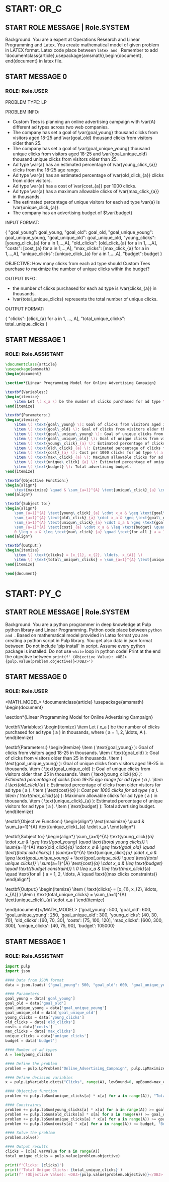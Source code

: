 # START: OR_C 
## START ROLE MESSAGE | Role.SYSTEM 
Background: You are a expert at Operations Research and Linear Programming and Latex. You create mathematical model of given problem in LATEX format. Latex code place between ```latex and ``` Remember to add 'documentclass{article},usepackage{amsmath},begin{document}, end{document} in latex file. 
## START MESSAGE 0 
### ROLE: Role.USER
<DESCRIPTION>
PROBLEM TYPE: LP

PROBLEM INFO:

- Custom Tees is planning an online advertising campaign with \var{A} different ad types across two web companies.
- The company has set a goal of \var{goal_young} thousand clicks from visitors aged 18-25 and \var{goal_old} thousand clicks from visitors older than 25.
- The company has set a goal of \var{goal_unique_young} thousand unique clicks from visitors aged 18-25 and \var{goal_unique_old} thousand unique clicks from visitors older than 25.
- Ad type \var{a} has an estimated percentage of \var{young_click_{a}} clicks from the 18-25 age range.
- Ad type \var{a} has an estimated percentage of \var{old_click_{a}} clicks from older visitors.
- Ad type \var{a} has a cost of \var{cost_{a}} per 1000 clicks.
- Ad type \var{a} has a maximum allowable clicks of \var{max_click_{a}} in thousands.
- The estimated percentage of unique visitors for each ad type \var{a} is \var{unique_click_{a}}.
- The company has an advertising budget of $\var{budget}

INPUT FORMAT: 

{
    "goal_young": goal_young,
    "goal_old": goal_old,
    "goal_unique_young": goal_unique_young,
    "goal_unique_old": goal_unique_old,
    "young_clicks": [young_click_{a} for a in 1,...,A],
    "old_clicks": [old_click_{a} for a in 1,...,A],
    "costs": [cost_{a} for a in 1,...,A],
    "max_clicks": [max_click_{a} for a in 1,...,A],
    "unique_clicks": [unique_click_{a} for a in 1,...,A],
    "budget": budget
}

OBJECTIVE: How many clicks from each ad type should Custom Tees purchase to maximize the number of unique clicks within the budget?

OUTPUT INFO:

- the number of clicks purchased for each ad type is \var{clicks_{a}} in thousands.
- \var{total_unique_clicks} represents the total number of unique clicks.

OUTPUT FORMAT:

{
    "clicks": [click_{a} for a in 1, ..., A],
    "total_unique_clicks": total_unique_clicks
}
</DESCRIPTION>


## START MESSAGE 1 
### ROLE: Role.ASSISTANT
```latex
\documentclass{article}
\usepackage{amsmath}
\begin{document}

\section*{Linear Programming Model for Online Advertising Campaign}

\textbf{Variables:}
\begin{itemize}
    \item Let \( x_a \) be the number of clicks purchased for ad type \( a \) in thousands, where \( a = 1, 2, \ldots, A \).
\end{itemize}

\textbf{Parameters:}
\begin{itemize}
    \item \( \text{goal\_young} \): Goal of clicks from visitors aged 18-25 in thousands.
    \item \( \text{goal\_old} \): Goal of clicks from visitors older than 25 in thousands.
    \item \( \text{goal\_unique\_young} \): Goal of unique clicks from visitors aged 18-25 in thousands.
    \item \( \text{goal\_unique\_old} \): Goal of unique clicks from visitors older than 25 in thousands.
    \item \( \text{young\_click}_{a} \): Estimated percentage of clicks from 18-25 age range for ad type \( a \).
    \item \( \text{old\_click}_{a} \): Estimated percentage of clicks from older visitors for ad type \( a \).
    \item \( \text{cost}_{a} \): Cost per 1000 clicks for ad type \( a \).
    \item \( \text{max\_click}_{a} \): Maximum allowable clicks for ad type \( a \) in thousands.
    \item \( \text{unique\_click}_{a} \): Estimated percentage of unique visitors for ad type \( a \).
    \item \( \text{budget} \): Total advertising budget.
\end{itemize}

\textbf{Objective Function:}
\begin{align*}
    \text{maximize} \quad & \sum_{a=1}^{A} \text{unique\_click}_{a} \cdot x_a \\
\end{align*}

\textbf{Subject to:}
\begin{align*}
    \sum_{a=1}^{A} \text{young\_click}_{a} \cdot x_a & \geq \text{goal\_young} \quad \text{(total young clicks)} \\
    \sum_{a=1}^{A} \text{old\_click}_{a} \cdot x_a & \geq \text{goal\_old} \quad \text{(total old clicks)} \\
    \sum_{a=1}^{A} \text{unique\_click}_{a} \cdot x_a & \geq \text{goal\_unique\_young} + \text{goal\_unique\_old} \quad \text{(total unique clicks)} \\
    \sum_{a=1}^{A} \text{cost}_{a} \cdot x_a & \leq \text{budget} \quad \text{(budget constraint)} \\
    0 \leq x_a & \leq \text{max\_click}_{a} \quad \text{for all } a = 1, 2, \ldots, A \quad \text{(max clicks constraints)} 
\end{align*}

\textbf{Output:}
\begin{itemize}
    \item \( \text{clicks} = [x_{1}, x_{2}, \ldots, x_{A}] \)
    \item \( \text{total\_unique\_clicks} = \sum_{a=1}^{A} \text{unique\_click}_{a} \cdot x_a \)
\end{itemize}

\end{document}
```

# START: PY_C 
## START ROLE MESSAGE | Role.SYSTEM 
Background: You are a python programmer in deep knowledge at Pulp python library and Linear Programming. Python code place between ```python and ```. Based on mathematical model provided in Latex format you are creating a python script in Pulp library. You get also data in json format between: <DATA></DATA> Do not include 'pip install' in script. Assume every python package is installed. Do not use `while` loop in python code! Print at the end the objective between <OBJ></OBJ> `print(f' (Objective Value): <OBJ>{pulp.value(problem.objective)}</OBJ>')` 
## START MESSAGE 0 
### ROLE: Role.USER
<MATH_MODEL>
\documentclass{article}
\usepackage{amsmath}
\begin{document}

\section*{Linear Programming Model for Online Advertising Campaign}

\textbf{Variables:}
\begin{itemize}
    \item Let \( x_a \) be the number of clicks purchased for ad type \( a \) in thousands, where \( a = 1, 2, \ldots, A \).
\end{itemize}

\textbf{Parameters:}
\begin{itemize}
    \item \( \text{goal\_young} \): Goal of clicks from visitors aged 18-25 in thousands.
    \item \( \text{goal\_old} \): Goal of clicks from visitors older than 25 in thousands.
    \item \( \text{goal\_unique\_young} \): Goal of unique clicks from visitors aged 18-25 in thousands.
    \item \( \text{goal\_unique\_old} \): Goal of unique clicks from visitors older than 25 in thousands.
    \item \( \text{young\_click}_{a} \): Estimated percentage of clicks from 18-25 age range for ad type \( a \).
    \item \( \text{old\_click}_{a} \): Estimated percentage of clicks from older visitors for ad type \( a \).
    \item \( \text{cost}_{a} \): Cost per 1000 clicks for ad type \( a \).
    \item \( \text{max\_click}_{a} \): Maximum allowable clicks for ad type \( a \) in thousands.
    \item \( \text{unique\_click}_{a} \): Estimated percentage of unique visitors for ad type \( a \).
    \item \( \text{budget} \): Total advertising budget.
\end{itemize}

\textbf{Objective Function:}
\begin{align*}
    \text{maximize} \quad & \sum_{a=1}^{A} \text{unique\_click}_{a} \cdot x_a \\
\end{align*}

\textbf{Subject to:}
\begin{align*}
    \sum_{a=1}^{A} \text{young\_click}_{a} \cdot x_a & \geq \text{goal\_young} \quad \text{(total young clicks)} \\
    \sum_{a=1}^{A} \text{old\_click}_{a} \cdot x_a & \geq \text{goal\_old} \quad \text{(total old clicks)} \\
    \sum_{a=1}^{A} \text{unique\_click}_{a} \cdot x_a & \geq \text{goal\_unique\_young} + \text{goal\_unique\_old} \quad \text{(total unique clicks)} \\
    \sum_{a=1}^{A} \text{cost}_{a} \cdot x_a & \leq \text{budget} \quad \text{(budget constraint)} \\
    0 \leq x_a & \leq \text{max\_click}_{a} \quad \text{for all } a = 1, 2, \ldots, A \quad \text{(max clicks constraints)} 
\end{align*}

\textbf{Output:}
\begin{itemize}
    \item \( \text{clicks} = [x_{1}, x_{2}, \ldots, x_{A}] \)
    \item \( \text{total\_unique\_clicks} = \sum_{a=1}^{A} \text{unique\_click}_{a} \cdot x_a \)
\end{itemize}

\end{document}</MATH_MODEL>
<DATA>
{'goal_young': 500, 'goal_old': 600, 'goal_unique_young': 250, 'goal_unique_old': 300, 'young_clicks': [40, 30, 70], 'old_clicks': [60, 70, 30], 'costs': [75, 100, 120], 'max_clicks': [600, 300, 300], 'unique_clicks': [40, 75, 90], 'budget': 105000}</DATA>


## START MESSAGE 1 
### ROLE: Role.ASSISTANT
```python
import pulp
import json

#### Data from JSON format
data = json.loads('{"goal_young": 500, "goal_old": 600, "goal_unique_young": 250, "goal_unique_old": 300, "young_clicks": [40, 30, 70], "old_clicks": [60, 70, 30], "costs": [75, 100, 120], "max_clicks": [600, 300, 300], "unique_clicks": [40, 75, 90], "budget": 105000}')

#### Parameters
goal_young = data['goal_young']
goal_old = data['goal_old']
goal_unique_young = data['goal_unique_young']
goal_unique_old = data['goal_unique_old']
young_clicks = data['young_clicks']
old_clicks = data['old_clicks']
costs = data['costs']
max_clicks = data['max_clicks']
unique_clicks = data['unique_clicks']
budget = data['budget']

#### Number of ad types
A = len(young_clicks)

#### Define the problem
problem = pulp.LpProblem("Online_Advertising_Campaign", pulp.LpMaximize)

#### Define decision variables
x = pulp.LpVariable.dicts("Clicks", range(A), lowBound=0, upBound=max_clicks, cat='Continuous')

#### Objective function
problem += pulp.lpSum(unique_clicks[a] * x[a] for a in range(A)), "Total_Unique_Clicks"

#### Constraints
problem += pulp.lpSum(young_clicks[a] * x[a] for a in range(A)) >= goal_young, "Young_Clicks_Constraint"
problem += pulp.lpSum(old_clicks[a] * x[a] for a in range(A)) >= goal_old, "Old_Clicks_Constraint"
problem += pulp.lpSum(unique_clicks[a] * x[a] for a in range(A)) >= goal_unique_young + goal_unique_old, "Total_Unique_Clicks_Constraint"
problem += pulp.lpSum(costs[a] * x[a] for a in range(A)) <= budget, "Budget_Constraint"

#### Solve the problem
problem.solve()

#### Output results
clicks = [x[a].varValue for a in range(A)]
total_unique_clicks = pulp.value(problem.objective)

print(f'Clicks: {clicks}')
print(f'Total Unique Clicks: {total_unique_clicks}')
print(f' (Objective Value): <OBJ>{pulp.value(problem.objective)}</OBJ>')
```

